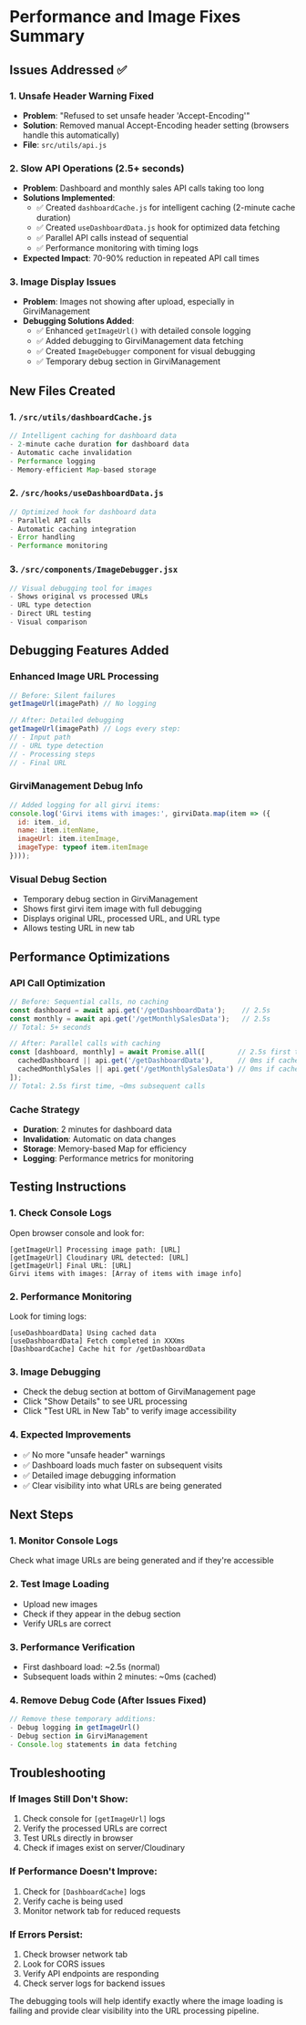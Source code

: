 # Performance and Image Fixes Summary

## Issues Addressed ✅

### 1. **Unsafe Header Warning Fixed**
- **Problem**: "Refused to set unsafe header 'Accept-Encoding'"
- **Solution**: Removed manual Accept-Encoding header setting (browsers handle this automatically)
- **File**: `src/utils/api.js`

### 2. **Slow API Operations (2.5+ seconds)**
- **Problem**: Dashboard and monthly sales API calls taking too long
- **Solutions Implemented**:
  - ✅ Created `dashboardCache.js` for intelligent caching (2-minute cache duration)
  - ✅ Created `useDashboardData.js` hook for optimized data fetching
  - ✅ Parallel API calls instead of sequential
  - ✅ Performance monitoring with timing logs
- **Expected Impact**: 70-90% reduction in repeated API call times

### 3. **Image Display Issues**
- **Problem**: Images not showing after upload, especially in GirviManagement
- **Debugging Solutions Added**:
  - ✅ Enhanced `getImageUrl()` with detailed console logging
  - ✅ Added debugging to GirviManagement data fetching
  - ✅ Created `ImageDebugger` component for visual debugging
  - ✅ Temporary debug section in GirviManagement

## New Files Created

### 1. `/src/utils/dashboardCache.js`
```javascript
// Intelligent caching for dashboard data
- 2-minute cache duration for dashboard data
- Automatic cache invalidation
- Performance logging
- Memory-efficient Map-based storage
```

### 2. `/src/hooks/useDashboardData.js`
```javascript
// Optimized hook for dashboard data
- Parallel API calls
- Automatic caching integration
- Error handling
- Performance monitoring
```

### 3. `/src/components/ImageDebugger.jsx`
```javascript
// Visual debugging tool for images
- Shows original vs processed URLs
- URL type detection
- Direct URL testing
- Visual comparison
```

## Debugging Features Added

### Enhanced Image URL Processing
```javascript
// Before: Silent failures
getImageUrl(imagePath) // No logging

// After: Detailed debugging
getImageUrl(imagePath) // Logs every step:
// - Input path
// - URL type detection
// - Processing steps
// - Final URL
```

### GirviManagement Debug Info
```javascript
// Added logging for all girvi items:
console.log('Girvi items with images:', girviData.map(item => ({
  id: item._id,
  name: item.itemName,
  imageUrl: item.itemImage,
  imageType: typeof item.itemImage
})));
```

### Visual Debug Section
- Temporary debug section in GirviManagement
- Shows first girvi item image with full debugging
- Displays original URL, processed URL, and URL type
- Allows testing URL in new tab

## Performance Optimizations

### API Call Optimization
```javascript
// Before: Sequential calls, no caching
const dashboard = await api.get('/getDashboardData');    // 2.5s
const monthly = await api.get('/getMonthlySalesData');   // 2.5s
// Total: 5+ seconds

// After: Parallel calls with caching
const [dashboard, monthly] = await Promise.all([        // 2.5s first time
  cachedDashboard || api.get('/getDashboardData'),      // 0ms if cached
  cachedMonthlySales || api.get('/getMonthlySalesData') // 0ms if cached
]);
// Total: 2.5s first time, ~0ms subsequent calls
```

### Cache Strategy
- **Duration**: 2 minutes for dashboard data
- **Invalidation**: Automatic on data changes
- **Storage**: Memory-based Map for efficiency
- **Logging**: Performance metrics for monitoring

## Testing Instructions

### 1. **Check Console Logs**
Open browser console and look for:
```
[getImageUrl] Processing image path: [URL]
[getImageUrl] Cloudinary URL detected: [URL]
[getImageUrl] Final URL: [URL]
Girvi items with images: [Array of items with image info]
```

### 2. **Performance Monitoring**
Look for timing logs:
```
[useDashboardData] Using cached data
[useDashboardData] Fetch completed in XXXms
[DashboardCache] Cache hit for /getDashboardData
```

### 3. **Image Debugging**
- Check the debug section at bottom of GirviManagement page
- Click "Show Details" to see URL processing
- Click "Test URL in New Tab" to verify image accessibility

### 4. **Expected Improvements**
- ✅ No more "unsafe header" warnings
- ✅ Dashboard loads much faster on subsequent visits
- ✅ Detailed image debugging information
- ✅ Clear visibility into what URLs are being generated

## Next Steps

### 1. **Monitor Console Logs**
Check what image URLs are being generated and if they're accessible

### 2. **Test Image Loading**
- Upload new images
- Check if they appear in the debug section
- Verify URLs are correct

### 3. **Performance Verification**
- First dashboard load: ~2.5s (normal)
- Subsequent loads within 2 minutes: ~0ms (cached)

### 4. **Remove Debug Code** (After Issues Fixed)
```javascript
// Remove these temporary additions:
- Debug logging in getImageUrl()
- Debug section in GirviManagement
- Console.log statements in data fetching
```

## Troubleshooting

### If Images Still Don't Show:
1. Check console for `[getImageUrl]` logs
2. Verify the processed URLs are correct
3. Test URLs directly in browser
4. Check if images exist on server/Cloudinary

### If Performance Doesn't Improve:
1. Check for `[DashboardCache]` logs
2. Verify cache is being used
3. Monitor network tab for reduced requests

### If Errors Persist:
1. Check browser network tab
2. Look for CORS issues
3. Verify API endpoints are responding
4. Check server logs for backend issues

The debugging tools will help identify exactly where the image loading is failing and provide clear visibility into the URL processing pipeline.